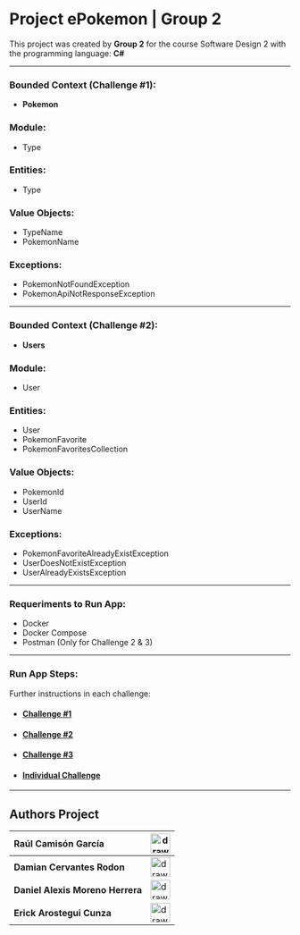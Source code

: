 # Project ePokemon | Group 2 

This project was created by **Group 2** for the course Software Design 2 with the programming language: **C#**

---

### Bounded Context (Challenge #1): 

* **Pokemon**

### Module: 

* Type

### Entities:

* Type

### Value Objects:

* TypeName
* PokemonName

### Exceptions:

* PokemonNotFoundException
* PokemonApiNotResponseException

---

### Bounded Context (Challenge #2): 

* **Users**

### Module: 

* User

### Entities:

* User
* PokemonFavorite
* PokemonFavoritesCollection

### Value Objects:

* PokemonId
* UserId
* UserName

### Exceptions:

* PokemonFavoriteAlreadyExistException
* UserDoesNotExistException
* UserAlreadyExistsException


---

### Requeriments to Run App:

- Docker
- Docker Compose
- Postman (Only for Challenge 2 & 3)
  
---

### Run App Steps:

Further instructions in each challenge:

* #### [Challenge #1](Challenge1.md)
* #### [Challenge #2](Challenge2.md)
* #### [Challenge #3](Challenge3.md)
* #### [Individual Challenge](IndividualChallenge.md)

---

## Authors Project

| **Raúl Camisón García**  | <img src="https://estudy.salle.url.edu/fotos2/eac/raul.camison.jpg" alt="drawing" width="35"/>  |
| :-----------                        | ----------- |
| **Damian Cervantes Rodon** | <img src="https://estudy.salle.url.edu/fotos2/eac/damian.cervantes.jpg" alt="drawing" width="35"/>  |
| **Daniel Alexis Moreno Herrera**  | <img src="https://avatars.githubusercontent.com/u/25211032?v=4" alt="drawing" width="35"/>   |
| **Erick Arostegui Cunza** | <img src="https://avatars.githubusercontent.com/u/13504293?v=4" alt="drawing" width="35"/> |